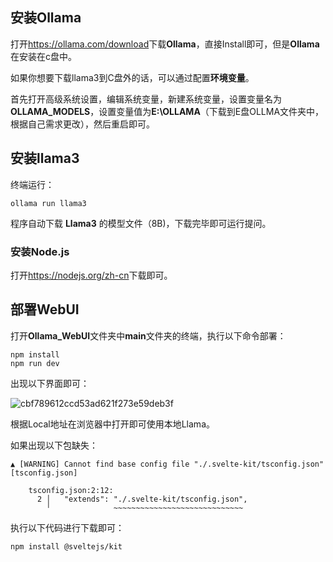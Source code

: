 ## 安装Ollama

打开<https://ollama.com/download>下载**Ollama**，直接Install即可，但是**Ollama**在安装在c盘中。

如果你想要下载llama3到C盘外的话，可以通过配置**环境变量**。

​	首先打开高级系统设置，编辑系统变量，新建系统变量，设置变量名为**OLLAMA_MODELS**，设置变量值为**E:\OLLAMA**（下载到E盘OLLMA文件夹中，根据自己需求更改），然后重启即可。



## 安装llama3

终端运行：

```
ollama run llama3
```

程序自动下载 **Llama3** 的模型文件（8B)，下载完毕即可运行提问。



### 安装Node.js

打开<https://nodejs.org/zh-cn>下载即可。



## 部署WebUI

打开**Ollama_WebUI**文件夹中**main**文件夹的终端，执行以下命令部署：

```
npm install
npm run dev
```

出现以下界面即可：

![cbf789612ccd53ad621f273e59deb3f](https://github.com/user-attachments/assets/45cbac34-2948-42b4-9735-75d77fa48e07)

根据Local地址在浏览器中打开即可使用本地Llama。

如果出现以下包缺失：
```
▲ [WARNING] Cannot find base config file "./.svelte-kit/tsconfig.json" [tsconfig.json]

    tsconfig.json:2:12:
      2 │   "extends": "./.svelte-kit/tsconfig.json",
        ╵              ~~~~~~~~~~~~~~~~~~~~~~~~~~~~~
```

执行以下代码进行下载即可：
```
npm install @sveltejs/kit
```



